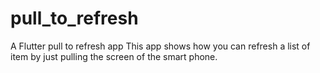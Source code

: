 # pull_to_refresh
A Flutter pull to refresh app
This app shows how you can refresh a list of item by just pulling the screen of the smart phone.
